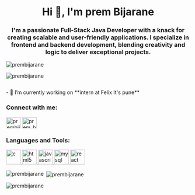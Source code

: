   <h1 align="center">Hi 👋, I'm prem Bijarane</h1> <h3 align="center">I'm a passionate Full-Stack Java Developer with a knack for creating scalable and user-friendly applications. I specialize in frontend and backend development, blending creativity and logic to deliver exceptional projects.</h3>  <p align="left"> <img src="https://komarev.com/ghpvc/?username=prembijarane&label=Profile%20views&color=0e75b6&style=flat" alt="prembijarane" /> </p>  <p align="left"> <ahref="https://github.com/ryo-ma/github-profile-trophy"><img src="https://github-profile-trophy.vercel.app/?username=prembijarane" alt="prembijarane" /></a> </p>  <p align="left"> <a href="https://twitter.com/" target="blank"><img src="https://img.shields.io/twitter/follow/?logo=twitter&style=for-the-badge" alt="" /></a> </p> - 🔭 I’m currently working on **intern at Felix It's pune**  <h3 align="left">Connect with me:</h3> <p align="left"> <a href="https://linkedin.com/in/prembijarane" target="blank"><img align="center" src="https://raw.githubusercontent.com/rahuldkjain/github-profile-readme-generator/master/src/images/icons/Social/linked-in-alt.svg" alt="prembijarane" height="30" width="40" /></a> <a href="https://www.codechef.com/users/prem_bijarane5" target="blank"><img align="center" src="https://cdn.jsdelivr.net/npm/simple-icons@3.1.0/icons/codechef.svg" alt="prem_bijarane5" height="30" width="40" /></a> </p>  <h3 align="left">Languages and Tools:</h3> <p align="left"> <a href="https://www.cprogramming.com/" target="_blank" rel="noreferrer"> <img src="https://raw.githubusercontent.com/devicons/devicon/master/icons/c/c-original.svg" alt="c" width="40" height="40"/</a> <a href="https://www.w3schools.com/css/" target="_blank" rel="noreferrer"> <imgsrc="https://raw.githubusercontent.com/devicons/devicon/master/icons/css3/css3-original-wordmark.svg" alt="css3" width="40" height="40"/> </a> <a href="https://www.w3.org/html/" target="_blank" rel="noreferrer"> <img src="https://raw.githubusercontent.com/devicons/devicon/master/icons/html5/html5-original-wordmark.svg" alt="html5" width="40" height="40"/> </a> <a href="https://developer.mozilla.org/en-US/docs/Web/JavaScript" target="_blank" rel="noreferrer"> <img rc="https://raw.githubusercontent.com/devicons/devicon/master/icons/javascript/javascript-original.svg" alt="javascript" width="40" height="40"/> </a> <a href="https://www.mysql.com/" target="_blank" rel="noreferrer"> <img src="https://raw.githubusercontent.com/devicons/devicon/master/icons/mysql/mysql-original-wordmark.svg" alt="mysql" width="40" height="40"/> </a> <a href="https://reactjs.org/" target="_blank" rel="noreferrer"> <img src="https://raw.githubusercontent.com/devicons/devicon/master/icons/react/react-original-wordmark.svg" alt="react" width="40" height="40"/> </a> </p>  <p><img align="left" src="https://github-readme-stats.vercel.app/api/top-langs?username=prembijarane&show_icons=true&locale=en&layout=compact" alt="prembijarane" /></p>  <p>&nbsp;<img align="center" src="https://github-readme-stats.vercel.app/api?username=prembijarane&show_icons=true&locale=en" alt="prembijarane" /></p>  <p><img align="center" src="https://github-readme-streak-stats.herokuapp.com/?user=prembijarane&" alt="prembijarane" /></p>
